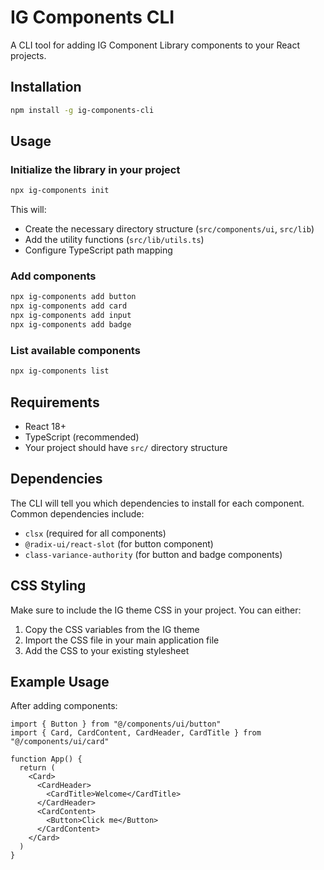 
# IG Components CLI

A CLI tool for adding IG Component Library components to your React projects.

## Installation

```bash
npm install -g ig-components-cli
```

## Usage

### Initialize the library in your project

```bash
npx ig-components init
```

This will:
- Create the necessary directory structure (`src/components/ui`, `src/lib`)
- Add the utility functions (`src/lib/utils.ts`)
- Configure TypeScript path mapping

### Add components

```bash
npx ig-components add button
npx ig-components add card
npx ig-components add input
npx ig-components add badge
```

### List available components

```bash
npx ig-components list
```

## Requirements

- React 18+
- TypeScript (recommended)
- Your project should have `src/` directory structure

## Dependencies

The CLI will tell you which dependencies to install for each component. Common dependencies include:

- `clsx` (required for all components)
- `@radix-ui/react-slot` (for button component)
- `class-variance-authority` (for button and badge components)

## CSS Styling

Make sure to include the IG theme CSS in your project. You can either:

1. Copy the CSS variables from the IG theme
2. Import the CSS file in your main application file
3. Add the CSS to your existing stylesheet

## Example Usage

After adding components:

```tsx
import { Button } from "@/components/ui/button"
import { Card, CardContent, CardHeader, CardTitle } from "@/components/ui/card"

function App() {
  return (
    <Card>
      <CardHeader>
        <CardTitle>Welcome</CardTitle>
      </CardHeader>
      <CardContent>
        <Button>Click me</Button>
      </CardContent>
    </Card>
  )
}
```
